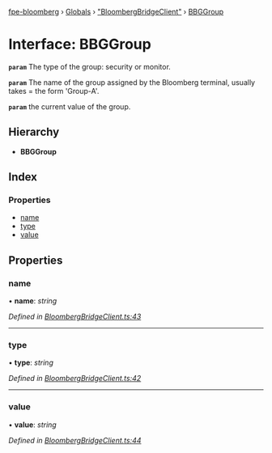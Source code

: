 [fpe-bloomberg](../README.md) › [Globals](../globals.md) › ["BloombergBridgeClient"](../modules/_bloombergbridgeclient_.md) › [BBGGroup](_bloombergbridgeclient_.bbggroup.md)

# Interface: BBGGroup

**`param`** The type of the group: security or monitor.

**`param`** The name of the group assigned by the Bloomberg terminal, usually takes =
the form 'Group-A'.

**`param`** the current value of the group.

## Hierarchy

* **BBGGroup**

## Index

### Properties

* [name](_bloombergbridgeclient_.bbggroup.md#name)
* [type](_bloombergbridgeclient_.bbggroup.md#type)
* [value](_bloombergbridgeclient_.bbggroup.md#value)

## Properties

###  name

• **name**: *string*

*Defined in [BloombergBridgeClient.ts:43](https://github.com/ChartIQ/fpe-bloomberg/blob/c322ffe/src/clients/BloombergBridgeClient/BloombergBridgeClient.ts#L43)*

___

###  type

• **type**: *string*

*Defined in [BloombergBridgeClient.ts:42](https://github.com/ChartIQ/fpe-bloomberg/blob/c322ffe/src/clients/BloombergBridgeClient/BloombergBridgeClient.ts#L42)*

___

###  value

• **value**: *string*

*Defined in [BloombergBridgeClient.ts:44](https://github.com/ChartIQ/fpe-bloomberg/blob/c322ffe/src/clients/BloombergBridgeClient/BloombergBridgeClient.ts#L44)*
